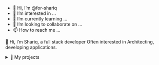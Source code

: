 - 👋 Hi, I’m @for-shariq
- 👀 I’m interested in ...
- 🌱 I’m currently learning ...
- 💞️ I’m looking to collaborate on ...
- 📫 How to reach me ...

<!---
for-shariq/for-shariq is a ✨ special ✨ repository because its `README.md` (this file) appears on your GitHub profile.
You can click the Preview link to take a look at your changes.
--->


👋 Hi, I’m Shariq, a full stack developer
Often interested in Architecting, developing applications. 
<details>
  <summary>🔭 My projects</summary>

| Project                                         | Type          | Role               |
| ----------------------------------------------- | ------------- | ------------------ |
| [Project 1](https://ui.github.io/hazel-ui)      | Design system | Lead developer     |
| [Project 2](https://github.io/)                 | Docs          | Lead developer     |
| [Personal](https://shariqnasir.wordpress.com/)  | Blog          | Lead developer     |

</details>
